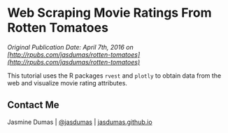 # Web Scraping Movie Ratings From Rotten Tomatoes

*Original Publication Date: April 7th, 2016 on [http://rpubs.com/jasdumas/rotten-tomatoes](http://rpubs.com/jasdumas/rotten-tomatoes)*

This tutorial uses the R packages `rvest` and `plotly` to obtain data from the web and visualize movie rating attributes.


## Contact Me

Jasmine Dumas | [@jasdumas](https://twitter.com/jasdumas) | [jasdumas.github.io](http://jasdumas.github.io/)
